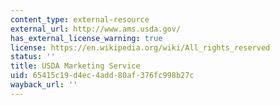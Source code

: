 ```yaml
---
content_type: external-resource
external_url: http://www.ams.usda.gov/
has_external_license_warning: true
license: https://en.wikipedia.org/wiki/All_rights_reserved
status: ''
title: USDA Marketing Service
uid: 65415c19-d4ec-4add-80af-376fc998b27c
wayback_url: ''
---
```


